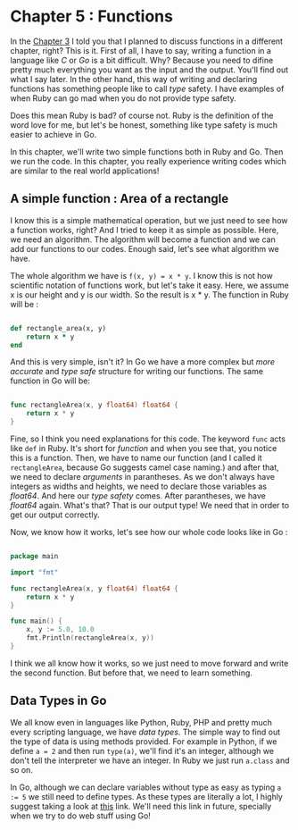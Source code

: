 # Chapter 5 : Functions

In the [Chapter 3](chapter03.md) I told you that I planned to discuss functions in a different chapter, right? This is it. First of all, I have to say, writing a function in a language like _C_ or _Go_ is a bit difficult. Why? Because you need to difine pretty much everything you want as the input and the output. You'll find out what I say later. In the other hand, this way of writing and declaring functions has something people like to call _type_ safety. I have examples of when Ruby can go mad when you do not provide type safety. 

Does this mean Ruby is bad? of course not. Ruby is the definition of the word love for me, but let's be honest, something like type safety is much easier to achieve in Go.

In this chapter, we'll write two simple functions both in Ruby and Go. Then we run the code. In this chapter, you really experience writing codes which are similar to the real world applications!

## A simple function : Area of a rectangle 

I know this is a simple mathematical operation, but we just need to see how a function works, right? And I tried to keep it as simple as possible. Here, we need an algorithm. The algorithm will become a function and we can add our functions to our codes. Enough said, let's see what algorithm we have. 

The whole algorithm we have is `f(x, y) = x * y`. I know this is not how scientific notation of functions work, but let's take it easy. Here, we assume x is our height and y is our width. So the result is x * y. The function in Ruby will be :

```ruby

def rectangle_area(x, y)
    return x * y 
end
```

And this is very simple, isn't it? In Go we have a more complex but _more accurate_ and _type safe_ structure for writing our functions. The same function in Go will be: 

```go

func rectangleArea(x, y float64) float64 {
	return x * y
}
``` 

Fine, so I think you need explanations for this code. The keyword `func` acts like `def` in Ruby. It's short for _function_ and when you see that, you notice this is a function. Then, we have to name our function (and I called it `rectangleArea`, because Go suggests camel case naming.) and after that, we need to declare _arguments_ in parantheses. As we don't always have integers as widths and heights, we need to declare those variables as _float64_. And here our _type safety_ comes. After parantheses, we have _float64_ again. What's that? That is our output type! We need that in order to get our output correctly. 

Now, we know how it works, let's see how our whole code looks like in Go : 

```go

package main

import "fmt"

func rectangleArea(x, y float64) float64 {
	return x * y
}

func main() {
	x, y := 5.0, 10.0
	fmt.Println(rectangleArea(x, y))
}
```

I think we all know how it works, so we just need to move forward and write the second function. But before that, we need to learn something. 

## Data Types in Go

We all know even in languages like Python, Ruby, PHP and pretty much every scripting language, we have _data types_. The simple way to find out the type of data is using methods provided. For example in Python, if we define `a = 2` and then run `type(a)`, we'll find it's an integer, although we don't tell the interpreter we have an integer. In Ruby we just run `a.class` and so on. 

In Go, although we can declare variables without type as easy as typing `a := 5` we still need to define types. As these types are literally a lot, I highly suggest taking a look at [this](https://golangbyexample.com/all-data-types-in-golang-with-examples/) link. We'll need this link in future, specially when we try to do web stuff using Go!
